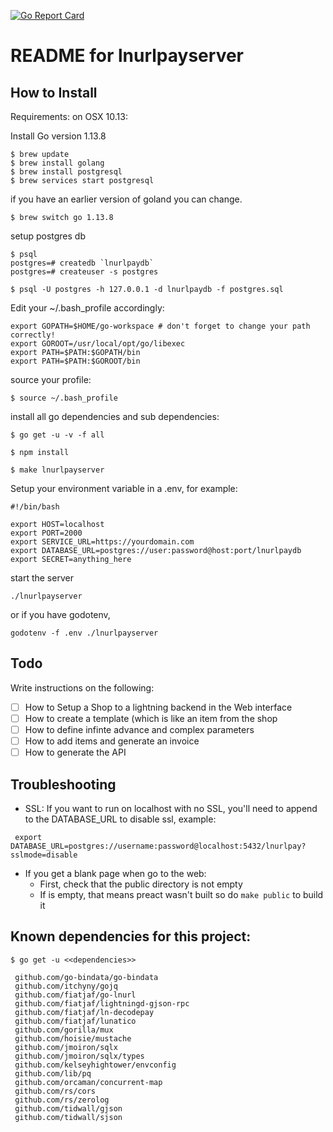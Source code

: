 [![Go Report Card](https://goreportcard.com/badge/github.com/thehapax/lnurlpayserver)](https://goreportcard.com/report/github.com/thehapax/lnurlpayserver)

# README for lnurlpayserver

## How to Install

Requirements: 
on OSX 10.13:

Install Go version 1.13.8
```
$ brew update
$ brew install golang
$ brew install postgresql
$ brew services start postgresql
```
if you have an earlier version of goland you can change.
```
$ brew switch go 1.13.8
```

setup postgres db
```
$ psql
postgres=# createdb `lnurlpaydb`
postgres=# createuser -s postgres

$ psql -U postgres -h 127.0.0.1 -d lnurlpaydb -f postgres.sql
```

Edit your ~/.bash_profile accordingly:
```
export GOPATH=$HOME/go-workspace # don't forget to change your path correctly!
export GOROOT=/usr/local/opt/go/libexec
export PATH=$PATH:$GOPATH/bin
export PATH=$PATH:$GOROOT/bin
```
source your profile:
```
$ source ~/.bash_profile
```

install all go dependencies and sub dependencies:
```
$ go get -u -v -f all

$ npm install 

$ make lnurlpayserver
```

Setup your environment variable in a .env, for example:
```
#!/bin/bash

export HOST=localhost
export PORT=2000
export SERVICE_URL=https://yourdomain.com
export DATABASE_URL=postgres://user:password@host:port/lnurlpaydb
export SECRET=anything_here
```

start the server 
```
./lnurlpayserver 
```

or if you have godotenv, 
```
godotenv -f .env ./lnurlpayserver 
```

## Todo

Write instructions on the following:
- [ ] How to Setup a Shop to a lightning backend in the Web interface
- [ ] How to create a template (which is like an item from the shop
- [ ] How to define infinte advance and complex parameters
- [ ] How to add items and generate an invoice
- [ ] How to generate the API

## Troubleshooting

- SSL: If you want to run on localhost with no SSL, you'll need to append to the DATABASE_URL to disable ssl, example:

```
 export DATABASE_URL=postgres://username:password@localhost:5432/lnurlpay?sslmode=disable
```

- If you get a blank page when go to the web: 
  - First, check that the public directory is not empty
  - If is empty, that means preact wasn't built so do `make public` to build it


## Known dependencies for this project:

```
$ go get -u <<dependencies>>

 github.com/go-bindata/go-bindata
 github.com/itchyny/gojq
 github.com/fiatjaf/go-lnurl
 github.com/fiatjaf/lightningd-gjson-rpc
 github.com/fiatjaf/ln-decodepay
 github.com/fiatjaf/lunatico
 github.com/gorilla/mux
 github.com/hoisie/mustache
 github.com/jmoiron/sqlx
 github.com/jmoiron/sqlx/types
 github.com/kelseyhightower/envconfig
 github.com/lib/pq
 github.com/orcaman/concurrent-map
 github.com/rs/cors
 github.com/rs/zerolog
 github.com/tidwall/gjson
 github.com/tidwall/sjson
```
